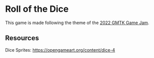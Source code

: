 # Roll of the Dice

This game is made following the theme of the [2022 GMTK Game Jam](https://itch.io/jam/gmtk-jam-2022).

## Resources

Dice Sprites: <https://opengameart.org/content/dice-4>
